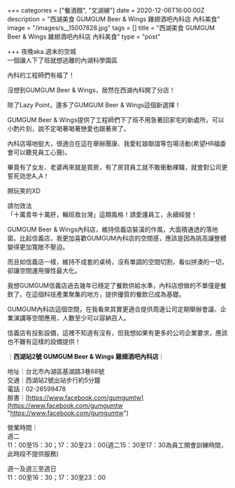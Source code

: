 +++
categories = ["餐酒館", "文湖線"]
date = 2020-12-06T16:00:00Z
description = "西湖美食 GUMGUM Beer & Wings 雞翅酒吧內科店 內科美食"
image = "/images/s__15007828.jpg"
tags = []
title = "西湖美食 GUMGUM Beer & Wings 雞翅酒吧內科店 內科美食"
type = "post"

+++
夜晚aka.週末的空城  
一個讓人下了班就想逃離的內湖科學園區

內科的工程師們有福了！

沒想到GUMGUM Beer & Wings，居然在西湖內科開了分店！

除了Lazy Point，還多了GUMGUM Beer & Wings這個新選擇！

GUMGUM Beer & Wings提供了工程師們下了班不用急著回家宅的新處所，可以小酌片刻，說不定喝著喝著戀愛也跟著來了。

內科店場地挺大，很適合在這在舉辦團康、我愛紅娘聯誼等包場活動(希望HR福委會可以聽見員工心聲)。

畢竟有了女友、老婆再來就是買房，有了房貸員工就不敢衝動裸職，就會對公司更誓死効忠A_A！

開玩笑的XD

請勿效法  
「十萬青年十萬肝，輪班救台灣」這類風格！請愛護員工，永續經營！

GUMGUM Beer & Wings內科店，維持信義店裝潢的作風，大面積通透的落地窗。比起信義店，我更加喜歡GUMGUM內科店的空間感，應該是因為挑高讓整體變得更加寬敞不壓迫。

而且如信義店一樣，維持不成套的桌椅，沒有單調的空間切割，看似拼湊的一切，卻讓空間運用彈性最大化。

我想GUMGUM信義店過去幾年已穩定了餐飲供給水準，內科店想做的不單僅是餐飲了，在這個科技產業聚集的地方，提供優質的餐飲已成為基礎。

GUMGUM內科店這個空間，在我看來其實更適合提供周邊公司定期舉辦會議、企業演講等空間應用，人數至少可以容納百人。

信義店有投影設備，這裡不知道有沒有，但我想如果有更多的公司企業要求，應該也不難有這樣的設備提供！

｜**西湖站2號 GUMGUM Beer & Wings 雞翅酒吧內科店**｜ 

地址｜台北市內湖區基湖路3巷68號  
 交通｜西湖站2號出站步行約5分鐘  
 電話｜02-26599478  
 臉書｜[https://www.facebook.com/gumgumtw](https://www.facebook.com/gumgumtw "https://www.facebook.com/gumgumtw")

 營業時間｜  
週二  
11：00至15：30；17：30至23：00(週二15：30至17：30為員工開會訓練時間，此時段不提供服務)

週一及週三至週日  
11：00至16：30；17：30至23：00